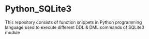 # Python_SQLite3
This repository consists of function snippets in Python programming language used to execute different DDL & DML commands of SQLite3 module 
